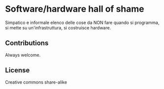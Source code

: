 # Software/hardware hall of shame

Simpatico e informale elenco delle cose da NON fare quando si programma, si mette su un'infrastruttura, si costruisce hardware.

## Contributions

Always welcome.

## License

Creative commons share-alike
